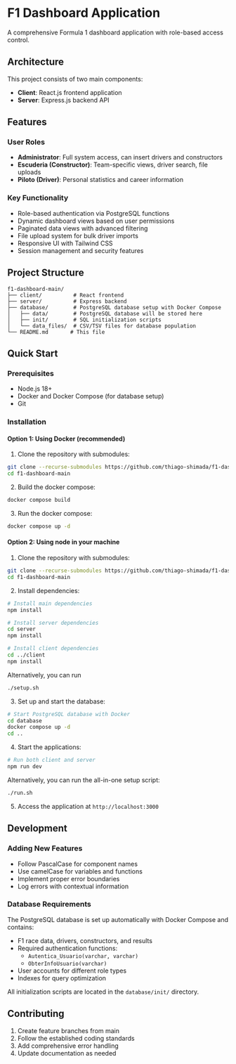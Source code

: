 # F1 Dashboard Application

A comprehensive Formula 1 dashboard application with role-based access control.

## Architecture

This project consists of two main components:
- **Client**: React.js frontend application
- **Server**: Express.js backend API

## Features

### User Roles
- **Administrator**: Full system access, can insert drivers and constructors
- **Escuderia (Constructor)**: Team-specific views, driver search, file uploads
- **Piloto (Driver)**: Personal statistics and career information

### Key Functionality
- Role-based authentication via PostgreSQL functions
- Dynamic dashboard views based on user permissions
- Paginated data views with advanced filtering
- File upload system for bulk driver imports
- Responsive UI with Tailwind CSS
- Session management and security features

## Project Structure

```
f1-dashboard-main/
├── client/          # React frontend
├── server/          # Express backend
├── database/        # PostgreSQL database setup with Docker Compose
│   ├── data/        # PostgreSQL database will be stored here
│   ├── init/        # SQL initialization scripts
│   └── data_files/  # CSV/TSV files for database population
└── README.md       # This file
```

## Quick Start

### Prerequisites
- Node.js 18+
- Docker and Docker Compose (for database setup)
- Git

### Installation

#### Option 1: Using Docker (recommended)

1. Clone the repository with submodules:
```bash
git clone --recurse-submodules https://github.com/thiago-shimada/f1-dashboard-main.git
cd f1-dashboard-main
```

2. Build the docker compose:
```bash
docker compose build
```

3. Run the docker compose:
```bash
docker compose up -d
```

#### Option 2: Using node in your machine

1. Clone the repository with submodules:
```bash
git clone --recurse-submodules https://github.com/thiago-shimada/f1-dashboard-main.git
cd f1-dashboard-main
```

2. Install dependencies:
```bash
# Install main dependencies
npm install

# Install server dependencies
cd server
npm install

# Install client dependencies
cd ../client
npm install
```

Alternatively, you can run
```bash
./setup.sh
```

3. Set up and start the database:
```bash
# Start PostgreSQL database with Docker
cd database
docker compose up -d
cd ..
```

4. Start the applications:
```bash
# Run both client and server
npm run dev
```

Alternatively, you can run the all-in-one setup script:
```bash
./run.sh
```

5. Access the application at `http://localhost:3000`

## Development

### Adding New Features
- Follow PascalCase for component names
- Use camelCase for variables and functions
- Implement proper error boundaries
- Log errors with contextual information

### Database Requirements
The PostgreSQL database is set up automatically with Docker Compose and contains:
- F1 race data, drivers, constructors, and results
- Required authentication functions:
  - `Autentica_Usuario(varchar, varchar)`
  - `ObterInfoUsuario(varchar)`
- User accounts for different role types
- Indexes for query optimization

All initialization scripts are located in the `database/init/` directory.

## Contributing

1. Create feature branches from main
2. Follow the established coding standards
3. Add comprehensive error handling
4. Update documentation as needed

